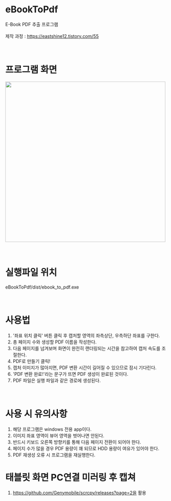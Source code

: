 # eBookToPdf
E-Book PDF 추출 프로그램<br /><br />
제작 과정 : https://eastshine12.tistory.com/55
<br /><br /><br />


# 프로그램 화면
<img src="gui_image_win.png" width="500">
<br /><br /><br />

# 실행파일 위치
eBookToPdf/dist/ebook_to_pdf.exe
<br/><br/><br/>

# 사용법
1. '좌표 위치 클릭' 버튼 클릭 후 캡처할 영역의 좌측상단, 우측하단 좌표를 구한다.
2. 총 페이지 수와 생성할 PDF 이름을 작성한다.
3. 다음 페이지를 넘겨보며 화면이 완전히 랜더링되는 시간을 참고하여 캡처 속도를 조절한다.
4. PDF로 만들기 클릭!
5. 캡처 이미지가 많아지면, PDF 변환 시간이 길어질 수 있으므로 잠시 기다린다.
6. 'PDF 변환 완료!'라는 문구가 뜨면 PDF 생성이 완료된 것이다.
7. PDF 파일은 실행 파일과 같은 경로에 생성된다.
<br /><br /><br />

# 사용 시 유의사항
1. 해당 프로그램은 windows 전용 app이다.
2. 이미지 좌표 영역이 뷰어 영역을 벗어나면 안된다.
3. 반드시 키보드 오른쪽 방향키를 통해 다음 페이지 전환이 되어야 한다.
4. 페이지 수가 많을 경우 PDF 용량이 꽤 되므로 HDD 용량이 여유가 있어야 한다.
5. PDF 재생성 오류 시 프로그램을 재실행한다.

# 태블릿 화면 PC연결 미러링 후 캡쳐 
1. https://github.com/Genymobile/scrcpy/releases?page=2을 활용
